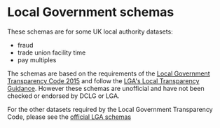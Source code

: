 # Local Government schemas

These schemas are for some UK local authority datasets:

* fraud
* trade union facility time
* pay multiples

The schemas are based on the requirements of the [Local Government Transparency Code 2015](https://www.gov.uk/government/publications/local-government-transparency-code-2015) and follow the [LGA's Local Transparency Guidance](http://www.local.gov.uk/practitioners-guides-to-publishing-data). However these schemas are unofficial and have not been checked or endorsed by DCLG or LGA.

For the other datasets required by the Local Government Transparency Code, please see the [official LGA schemas](http://schemas.opendata.esd.org.uk/)
